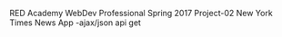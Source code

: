 RED Academy WebDev Professional Spring 2017
Project-02
New York Times News App
   -ajax/json api get